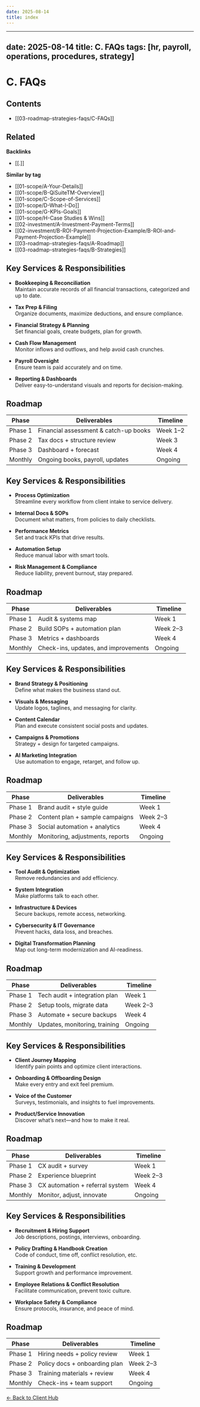 ```yaml
---
date: 2025-08-14
title: index
---
```

---
date: 2025-08-14
title: C. FAQs
tags: [hr, payroll, operations, procedures, strategy]
---
# C. FAQs

<!-- AUTO-TOC:START -->

## Contents
- [[03-roadmap-strategies-faqs/C-FAQs]]

<!-- AUTO-TOC:END -->


<!-- RELATED:START -->

## Related
**Backlinks**
- [[.]]

**Similar by tag**
- [[01-scope/A-Your-Details]]
- [[01-scope/B-QiSuiteTM-Overview]]
- [[01-scope/C-Scope-of-Services]]
- [[01-scope/D-What-I-Do]]
- [[01-scope/G-KPIs-Goals]]
- [[01-scope/H-Case Studies & Wins]]
- [[02-investment/A-Investment-Payment-Terms]]
- [[02-investment/B-ROI-Payment-Projection-Example/B-ROI-and-Payment-Projection-Example]]
- [[03-roadmap-strategies-faqs/A-Roadmap]]
- [[03-roadmap-strategies-faqs/B-Strategies]]

<!-- RELATED:END -->


















## Key Services & Responsibilities

- **Bookkeeping & Reconciliation**  
  Maintain accurate records of all financial transactions, categorized and up to date.

- **Tax Prep & Filing**  
  Organize documents, maximize deductions, and ensure compliance.

- **Financial Strategy & Planning**  
  Set financial goals, create budgets, plan for growth.

- **Cash Flow Management**  
  Monitor inflows and outflows, and help avoid cash crunches.

- **Payroll Oversight**  
  Ensure team is paid accurately and on time.

- **Reporting & Dashboards**  
  Deliver easy-to-understand visuals and reports for decision-making.

## Roadmap

| Phase         | Deliverables                           | Timeline       |
|---------------|----------------------------------------|----------------|
| Phase 1       | Financial assessment & catch-up books  | Week 1–2       |
| Phase 2       | Tax docs + structure review             | Week 3         |
| Phase 3       | Dashboard + forecast                    | Week 4         |
| Monthly       | Ongoing books, payroll, updates         | Ongoing        |

## Key Services & Responsibilities

- **Process Optimization**  
  Streamline every workflow from client intake to service delivery.

- **Internal Docs & SOPs**  
  Document what matters, from policies to daily checklists.

- **Performance Metrics**  
  Set and track KPIs that drive results.

- **Automation Setup**  
  Reduce manual labor with smart tools.

- **Risk Management & Compliance**  
  Reduce liability, prevent burnout, stay prepared.

## Roadmap

| Phase         | Deliverables                             | Timeline     |
|---------------|------------------------------------------|--------------|
| Phase 1       | Audit & systems map                      | Week 1       |
| Phase 2       | Build SOPs + automation plan             | Week 2–3     |
| Phase 3       | Metrics + dashboards                     | Week 4       |
| Monthly       | Check-ins, updates, and improvements     | Ongoing      |

## Key Services & Responsibilities

- **Brand Strategy & Positioning**  
  Define what makes the business stand out.

- **Visuals & Messaging**  
  Update logos, taglines, and messaging for clarity.

- **Content Calendar**  
  Plan and execute consistent social posts and updates.

- **Campaigns & Promotions**  
  Strategy + design for targeted campaigns.

- **AI Marketing Integration**  
  Use automation to engage, retarget, and follow up.

## Roadmap

| Phase         | Deliverables                           | Timeline     |
|---------------|----------------------------------------|--------------|
| Phase 1       | Brand audit + style guide              | Week 1       |
| Phase 2       | Content plan + sample campaigns        | Week 2–3     |
| Phase 3       | Social automation + analytics          | Week 4       |
| Monthly       | Monitoring, adjustments, reports       | Ongoing      |

## Key Services & Responsibilities

- **Tool Audit & Optimization**  
  Remove redundancies and add efficiency.

- **System Integration**  
  Make platforms talk to each other.

- **Infrastructure & Devices**  
  Secure backups, remote access, networking.

- **Cybersecurity & IT Governance**  
  Prevent hacks, data loss, and breaches.

- **Digital Transformation Planning**  
  Map out long-term modernization and AI-readiness.

## Roadmap

| Phase         | Deliverables                          | Timeline     |
|---------------|---------------------------------------|--------------|
| Phase 1       | Tech audit + integration plan         | Week 1       |
| Phase 2       | Setup tools, migrate data             | Week 2–3     |
| Phase 3       | Automate + secure backups             | Week 4       |
| Monthly       | Updates, monitoring, training         | Ongoing      |

## Key Services & Responsibilities

- **Client Journey Mapping**  
  Identify pain points and optimize client interactions.

- **Onboarding & Offboarding Design**  
  Make every entry and exit feel premium.

- **Voice of the Customer**  
  Surveys, testimonials, and insights to fuel improvements.

- **Product/Service Innovation**  
  Discover what’s next—and how to make it real.

## Roadmap

| Phase         | Deliverables                             | Timeline     |
|---------------|------------------------------------------|--------------|
| Phase 1       | CX audit + survey                        | Week 1       |
| Phase 2       | Experience blueprint                     | Week 2–3     |
| Phase 3       | CX automation + referral system          | Week 4       |
| Monthly       | Monitor, adjust, innovate                | Ongoing      |

## Key Services & Responsibilities

- **Recruitment & Hiring Support**  
  Job descriptions, postings, interviews, onboarding.

- **Policy Drafting & Handbook Creation**  
  Code of conduct, time off, conflict resolution, etc.

- **Training & Development**  
  Support growth and performance improvement.

- **Employee Relations & Conflict Resolution**  
  Facilitate communication, prevent toxic culture.

- **Workplace Safety & Compliance**  
  Ensure protocols, insurance, and peace of mind.

## Roadmap

| Phase         | Deliverables                             | Timeline     |
|---------------|------------------------------------------|--------------|
| Phase 1       | Hiring needs + policy review              | Week 1       |
| Phase 2       | Policy docs + onboarding plan             | Week 2–3     |
| Phase 3       | Training materials + review               | Week 4       |
| Monthly       | Check-ins + team support                  | Ongoing      |

[← Back to Client Hub](https://www.builtbyrays.com/Client-Vault/portal)